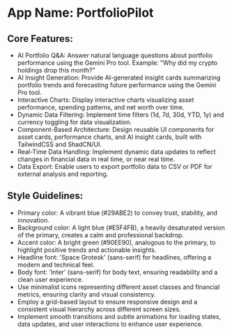 # **App Name**: PortfolioPilot

## Core Features:

- AI Portfolio Q&A: Answer natural language questions about portfolio performance using the Gemini Pro tool. Example: "Why did my crypto holdings drop this month?"
- AI Insight Generation: Provide AI-generated insight cards summarizing portfolio trends and forecasting future performance using the Gemini Pro tool.
- Interactive Charts: Display interactive charts visualizing asset performance, spending patterns, and net worth over time.
- Dynamic Data Filtering: Implement time filters (1d, 7d, 30d, YTD, 1y) and currency toggling for data visualization.
- Component-Based Architecture: Design reusable UI components for asset cards, performance charts, and AI insight cards, built with TailwindCSS and ShadCN/UI.
- Real-Time Data Handling: Implement dynamic data updates to reflect changes in financial data in real time, or near real time.
- Data Export: Enable users to export portfolio data to CSV or PDF for external analysis and reporting.

## Style Guidelines:

- Primary color: A vibrant blue (#29ABE2) to convey trust, stability, and innovation.
- Background color: A light blue (#E5F4FB), a heavily desaturated version of the primary, creates a calm and professional backdrop.
- Accent color: A bright green (#90EE90), analogous to the primary, to highlight positive trends and actionable insights.
- Headline font: 'Space Grotesk' (sans-serif) for headlines, offering a modern and technical feel.
- Body font: 'Inter' (sans-serif) for body text, ensuring readability and a clean user experience.
- Use minimalist icons representing different asset classes and financial metrics, ensuring clarity and visual consistency.
- Employ a grid-based layout to ensure responsive design and a consistent visual hierarchy across different screen sizes.
- Implement smooth transitions and subtle animations for loading states, data updates, and user interactions to enhance user experience.